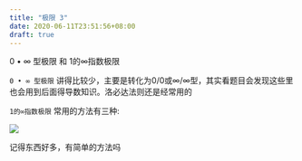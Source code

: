 ```yaml
---
title: "极限 3"
date: 2020-06-11T23:51:56+08:00
draft: true
---
```

0 • ∞ 型极限 和 1的∞指数极限
<!--more-->


`0 • ∞ 型极限` 讲得比较少，主要是转化为0/0或∞/∞型，其实看题目会发现这些里也会用到后面得导数知识。洛必达法则还是经常用的

`1的∞指数极限` 常用的方法有三种: 

![](/images/limit3.jpeg)

记得东西好多，有简单的方法吗